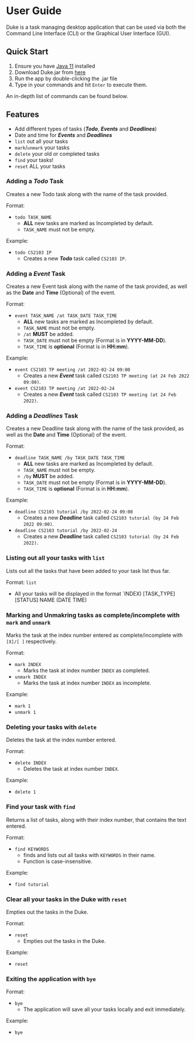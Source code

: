 # User Guide
Duke is a task managing desktop application that can be used via both the Command Line Interface (CLI) 
or the Graphical User Interface (GUI).

## Quick Start
1. Ensure you have [Java 11](https://www.oracle.com/java/technologies/downloads/#java11) installed
2. Download Duke.jar from [here](https://github.com/lzf834/ip/releases/tag/Level-10)
3. Run the app by double-clicking the .jar file
4. Type in your commands and hit `Enter` to execute them.

An in-depth list of commands can be found below.

## Features 
- Add different types of tasks (***Todo***, ***Events*** and ***Deadlines***)
- Date and time for ***Events*** and ***Deadlines***
- `list` out all your tasks
- `mark`/`unmark` your tasks
- `delete` your old or completed tasks
- `find` your tasks!
- `reset` ALL your tasks

### Adding a ***Todo*** Task
Creates a new Todo task along with the name of the task provided.

Format: 
- `todo TASK_NAME`
  - **ALL** new tasks are marked as Incompleted by default.
  - `TASK_NAME` must not be empty.
 
Example: 
- `todo CS2103 IP` 
  - Creates a new ***Todo*** task called `CS2103 IP`.


### Adding a ***Event*** Task
Creates a new Event task along with the name of the task provided, as well as the **Date** and **Time** (Optional) of the event.

Format: 
- `event TASK_NAME /at TASK_DATE TASK_TIME`
  - **ALL** new tasks are marked as Incompleted by default.
  - `TASK_NAME` must not be empty.
  - `/at` **MUST** be added.
  - `TASK_DATE` must not be empty (Format is in **YYYY-MM-DD**).
  - `TASK_TIME` is **optional** (Format is in **HH:mm**).
 
Example: 
- `event CS2103 TP meeting /at 2022-02-24 09:00` 
  - Creates a new ***Event*** task called `CS2103 TP meeting (at 24 Feb 2022 09:00)`.
- `event CS2103 TP meeting /at 2022-02-24` 
  - Creates a new ***Event*** task called `CS2103 TP meeting (at 24 Feb 2022)`.
  
### Adding a ***Deadlines*** Task
Creates a new Deadline task along with the name of the task provided, as well as the **Date** and **Time** (Optional) of the event.

Format: 
- `deadline TASK_NAME /by TASK_DATE TASK_TIME`
  - **ALL** new tasks are marked as Incompleted by default.
  - `TASK_NAME` must not be empty.
  - `/by` **MUST** be added.
  - `TASK_DATE` must not be empty (Format is in **YYYY-MM-DD**).
  - `TASK_TIME` is **optional** (Format is in **HH:mm**).
 
Example: 
- `deadline CS2103 tutorial /by 2022-02-24 09:00` 
  - Creates a new ***Deadline*** task called `CS2103 tutorial (by 24 Feb 2022 09:00)`.
- `deadline CS2103 tutorial /by 2022-02-24` 
  - Creates a new ***Deadline*** task called `CS2103 tutorial (by 24 Feb 2022)`.
  
### Listing out all your tasks with `list`
Lists out all the tasks that have been added to your task list thus far.

Format: `list`
- All your tasks will be displayed in the format `INDEX) [TASK_TYPE][STATUS] NAME (DATE TIME)

### Marking and Unmakring tasks as complete/incomplete with `mark` and `unmark`
Marks the task at the index number entered as complete/incomplete with `[X]/[ ]` respectively.

Format:
- `mark INDEX`
	- Marks the task at index number `INDEX` as completed.
- `unmark INDEX`
	- Marks the task at index number `INDEX` as incomplete.
	
Example:

- `mark 1`
- `unmark 1`

### Deleting your tasks with `delete`
Deletes the task at the index number entered.

Format:
- `delete INDEX`
	- Deletes the task at index number `INDEX`.
	
Example:
- `delete 1`

### Find your task with `find`
Returns a list of tasks, along with their index number, that contains the text entered.

Format:
- `find KEYWORDS`
	- finds and lists out all tasks with `KEYWORDS` in their name.
	- Function is case-insensitive.
	
Example:
- `find tutorial`

### Clear all your tasks in the Duke with `reset`
Empties out the tasks in the Duke.

Format:
- `reset`
	- Empties out the tasks in the Duke.
	
Example:
- `reset`

### Exiting the application with `bye`
Format:
- `bye`
	- The application will save all your tasks locally and exit immediately.

Example:
- `bye`